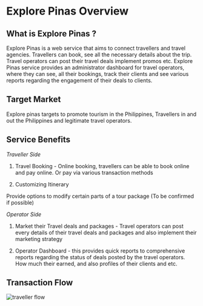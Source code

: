 # Explore Pinas Overview

## What is Explore Pinas ?

Explore Pinas is a web service that aims to connect travellers and travel agencies. Travellers can book, see all the necessary details about the trip. Travel operators can post their travel deals implement promos etc. Explore Pinas service provides an administrator dashboard for travel operators, where they can see, all their bookings, track their clients and see various reports regarding the engagement of their deals to clients.

## Target Market

Explore pinas targets to promote tourism in the Philippines, Travellers in and out the Philippines and legitimate travel operators.

## Service Benefits

_Traveller Side_

1. Travel Booking - Online booking, travellers can be able to book online and pay online. Or pay via various transaction methods


2. Customizing Itinerary 

Provide options to modify certain parts of a tour package (To be confirmed if possible)


_Operator Side_

1. Market their Travel deals and packages - Travel operators can post every details of their travel deals and packages and also implement their marketing strategy


2. Operator Dashboard - this provides quick reports to comprehensive reports regarding the status of deals posted by the travel operators. How much their earned, and also profiles of their clients and etc.


## Transaction Flow

![traveller flow](https://ibb.co/ftwd4T)



